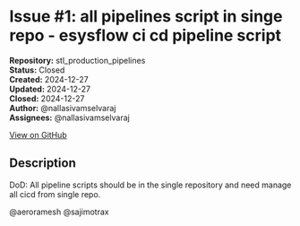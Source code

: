 # Issue #1: all pipelines script in singe repo - esysflow ci cd pipeline script

**Repository:** stl_production_pipelines  
**Status:** Closed  
**Created:** 2024-12-27  
**Updated:** 2024-12-27  
**Closed:** 2024-12-27  
**Author:** @nallasivamselvaraj  
**Assignees:** @nallasivamselvaraj  

[View on GitHub](https://github.com/Simtestlab/stl_production_pipelines/issues/1)

## Description

DoD: All pipeline scripts should be in the single repository  and need manage all cicd from single repo.

@aeroramesh @sajimotrax 
